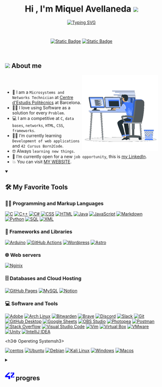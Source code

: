 <h1 align="center">Hi , I'm Miquel Avellaneda <img src="https://media.giphy.com/media/hvRJCLFzcasrR4ia7z/giphy.gif" width="35"></h1>
<p align="center">
  <a href="https://git.io/typing-svg"><img src="https://readme-typing-svg.demolab.com?font=Time+new+Roma&size=25&pause=1000&color=blue&center=true&vCenter=true&width=600&height=100&lines=42+-+Telefonica+Barcelona+Student;Development+of+web+applitcations+Student;Always+learning+new+things;Microsystems+and+Networks+Technicien" alt="Typing SVG" /></a>
</p>

<br>

<p align="center">
  <a href="https://profile.intra.42.fr/users/mavellan" target="_blank"><img alt="Static Badge" src="https://img.shields.io/badge/Born2Code-blue?style=for-the-badge&logo=42&logoColor=White&color=blue"></a>
  <a href="https://www.linkedin.com/in/mavellaneda/" target="_blank"><img alt="Static Badge" src="https://img.shields.io/badge/LinkedIn-blue?style=for-the-badge&logo=LinkedIn&color=blue"></a>
</p>

<br>

## <picture><img src = "https://github.com/7oSkaaa/7oSkaaa/blob/main/Images/about_me.gif?raw=true" width = 50px></picture> About me
<picture><img align="right" src="https://github.com/mavellanedal/mavellanedal/blob/0d31f7f0d887984bb5bdd44788193c27df955a31/Right_Side.gif?raw=true" width = 250px></picture>

<br><br>

- :school: I am a `Microsystems and Networks Technician` at [Centre d'Estudis Politècnics](https://politecnics.barcelona/) at Barcelona.
- :technologist: I love using Software as a solution for every `Problem`.
- :computer: I am a competitive at `C`, `data bases`, `networks`, `HTML`, `CSS`, `frameworks`.
- :student: I’m currently learning `Development of web applications` and `42 Cursus Born2Code`.
- :nerd_face: Always `learning new things`.
- :thinking: I’m currently open for a new `job opportunity`, this is [my LinkedIn](https://linkedin.com/in/mavellaneda).
- :boom: You can visit [MY WEBSITE](https://mavellaneda.me).

<details open> 
  <summary><h2>🛠️ My Favorite Tools</h2></summary>
  <!-- Some badges are from https://github.com/Ileriayo/markdown-badges -->

  <h3>👨‍💻 Programming and Markup Languages</h3>

  <p>
      <a href="https://github.com/search?q=user%mavellanedal+language%3Ac"><img alt="C" src="https://custom-icon-badges.demolab.com/badge/C-03599C.svg?logo=c-in-hexagon&logoColor=white"></a>
      <a href="https://github.com/search?q=user%mavellanedal+language%3Acpp"><img alt="C++" src="https://custom-icon-badges.demolab.com/badge/C++-9C033A.svg?logo=cpp2&logoColor=white"></a>
      <a href="https://github.com/search?q=user%mavellanedal+language%3Acsharp"><img alt="C#" src="https://custom-icon-badges.demolab.com/badge/C%23-68217A.svg?logo=cs2&logoColor=white"></a>
      <a href="https://github.com/search?q=user%mavellanedal+language%3Acss"><img alt="CSS" src="https://img.shields.io/badge/CSS-1572B6.svg?logo=css3&logoColor=white"></a>
      <a href="https://github.com/search?q=user%mavellanedal+language%3Ahtml"><img alt="HTML" src="https://img.shields.io/badge/HTML-E34F26.svg?logo=html5&logoColor=white"></a>
      <a href="https://github.com/search?q=user%mavellanedal+language%3Ajava"><img alt="Java" src="https://custom-icon-badges.demolab.com/badge/Java-007396.svg?logo=java&logoColor=white"></a>
      <a href="https://github.com/search?q=user%mavellanedal+language%3Ajavascript"><img alt="JavaScript" src="https://img.shields.io/badge/JavaScript-F7DF1E.svg?logo=javascript&logoColor=black"></a>
      <a href="https://github.com/search?q=user%mavellanedal+language%3Amarkdown"><img alt="Markdown" src="https://img.shields.io/badge/Markdown-000000.svg?logo=markdown&logoColor=white"></a>
      <a href="https://github.com/search?q=user%mavellanedal+language%3Apython"><img alt="Python" src="https://img.shields.io/badge/Python-14354C.svg?logo=python&logoColor=white"></a>
      <a href="https://github.com/search?q=user%mavellanedal+language%3Asql"><img alt="SQL" src="https://custom-icon-badges.demolab.com/badge/SQL-025E8C.svg?logo=database&logoColor=white"></a>
      <a href="https://github.com/search?q=user%mavellanedal+language%3Asvg"><img alt="XML" src="https://img.shields.io/badge/XML-e0982c.svg?logo=xml&logoColor=white"></a>
  </p>

  <h3>🧰 Frameworks and Libraries</h3>

  <p>
      <a href="#"><img alt="Arduino" src="https://img.shields.io/badge/-Arduino-00979D?logo=Arduino&logoColor=white"></a>
      <a href="#"><img alt="GitHub Actions" src="https://img.shields.io/badge/GitHub%20Actions-2671E5.svg?logo=github%20actions&logoColor=white"></a>
      <a href="#"><img alt="Wordpress" src="https://img.shields.io/badge/Wordpress-21759B?logo=wordpress&logoColor=white"></a>
      <a href="#"><img alt="Astro" src="https://img.shields.io/badge/Astro-orange?logo=astro&logoColor=white"></a>
  </p>

  <h3>🌐 Web servers</h3>

  <p>
    <a href="#"><img alt="Nginix" src="https://img.shields.io/badge/Astro-orange?logo=astro&logoColor=white"></a>
  </p>

  <h3>🗄️ Databases and Cloud Hosting</h3>

  <p>
      <a href="#"><img alt="GitHub Pages" src="https://img.shields.io/badge/GitHub%20Pages-327FC7.svg?logo=github&logoColor=white"></a>
      <a href="#"><img alt="MySQL" src="https://img.shields.io/badge/MySQL-00f.svg?logo=mysql&logoColor=white"></a>
      <a href="#"><img alt="Notion" src="https://img.shields.io/badge/Notion-010101.svg?logo=notion&logoColor=white"></a>
  </p>

  <h3>💻 Software and Tools</h3>

  <p>
      <a href="#"><img alt="Adobe" src="https://img.shields.io/badge/Adobe-FF0000.svg?logo=adobe&logoColor=white"></a>
      <a href="#"><img alt="Arch Linux" src="https://img.shields.io/badge/Arch%20Linux-1793D1.svg?logo=arch-linux&logoColor=white"></a>
      <a href="#"><img alt="Bitwarden" src="https://img.shields.io/badge/-Bitwarden-175DDC?logo=bitwarden&logoColor=white"></a>
      <a href="#"><img alt="Brave" src="https://img.shields.io/badge/-Brave-FB542B?logo=brave&logoColor=white"></a>
      <a href="#"><img alt="Discord" src="https://img.shields.io/badge/-Discord-5865F2.svg?logo=discord&logoColor=white"></a>
      <a href="#"><img alt="Slack" src="https://img.shields.io/badge/Slack-4a154b?logo=slack&logoColor=white&color=%234a154b"></a>
      <a href="#"><img alt="Git" src="https://img.shields.io/badge/Git-F05033.svg?logo=git&logoColor=white"></a>
      <a href="#"><img alt="GitHub Desktop" src="https://img.shields.io/badge/GitHub%20Desktop-8034A9.svg?logo=github&logoColor=white"></a>
      <a href="#"><img alt="Google Sheets" src="https://img.shields.io/badge/Sheets-34A853.svg?logo=google%20sheets&logoColor=white"></a>
      <a href="#"><img alt="OBS Studio" src="https://img.shields.io/badge/-OBS-302E31?logo=obs-studio&logoColor=white"></a>
      <a href="#"><img alt="Photopea" src="https://img.shields.io/badge/Photopea-18A497?logo=photopea&logoColor=white"></a>
      <a href="#"><img alt="Postman" src="https://img.shields.io/badge/Postman-FF6C37?logo=postman&logoColor=white"></a>
      <a href="#"><img alt="Stack Overflow" src="https://img.shields.io/badge/-Stack%20Overflow-FE7A16?logo=stack-overflow&logoColor=white"></a>
      <a href="#"><img alt="Visual Studio Code" src="https://img.shields.io/badge/Visual%20Studio%20Code-0078d7.svg?logo=visual-studio-code&logoColor=white"></a>
      <a href="#"><img alt="Vim" src="https://img.shields.io/badge/Vim-green?logo=Vim&logoColor=black"></a>
      <a href="#"><img alt="Virtual Box" src="https://img.shields.io/badge/Virtual_Box-%233361b7?logo=VirtualBox&color=%233361b7"></a>
      <a href="#"><img alt="VMware" src="https://img.shields.io/badge/VMware-green?logo=vmware&logoColor=blue&logoSize=50"></a>
      <a href="#"><img alt="Unity" src="https://img.shields.io/badge/Unity-black?logo=unity&logoColor=white"></a>
      <a href="#"><img alt="IntelliJ IDEA" src="https://img.shields.io/badge/IntelliJ_IDEA-purple?logo=intellijidea&logoColor=white"></a>
  </p>

  <h3⚙️ Opereting Systemsh3>

  <p>
    <a href="#"><img alt="centos" src="https://img.shields.io/badge/centos-darkblue?logo=centos&logoColor=green"></a>
    <a href="#"><img alt="Ubuntu" src="https://img.shields.io/badge/Ubutnu-orange?logo=ubuntu"></a>
    <a href="#"><img alt="Debian" src="https://img.shields.io/badge/Debian-white?logo=debian&logoColor=red"></a>
    <a href="#"><img alt="Kali Linux" src="https://img.shields.io/badge/KaliLinux-blue?logo=kalilinux&logoColor=black"></a>
    <a href="#"><img alt="Windows" src=""></a>
    <a href="#"><img alt="Macos" src=""></a>
  </p>
</details>

<details>
  <summary>
    <h2><img alt="42 Logo SVG" src="https://raw.githubusercontent.com/mavellanedal/mavellanedal/refs/heads/main/42.svg" width=30 height=30> progres</h2>
  </summary>
  <h3>🏊 Piscine ✅</h3>
  <p>
    <div>
      <div align="center">
        <h4>📓 Projects</h4>
        <table>
          <thead>
            <tr>
              <th>Index</th>
              <th>Project</th>
              <th>Description</th>
              <th>Tech</th>
              <th>Status</th>
              <th>Markk</th>
            </tr>
          </thead>
          <tbody>
            <tr>
              <td>1</td>
              <td>C piscine Shell 00</td>
              <td>introduction to shell</td>
              <td><img src="https://upload.wikimedia.org/wikipedia/commons/b/b3/Terminalicon2.png" height="20"/></td>
              <td>✅</td>
              <td>100%</td>
            </tr>
            <tr>
              <td>2</td>
              <td>C piscine Shell 01</td>
              <td>learning how to use Shell</td>
              <td><img src="https://upload.wikimedia.org/wikipedia/commons/b/b3/Terminalicon2.png" alt="C Logo" height="20"/></td>
              <td>✅</td>
              <td>100%</td>
            </tr>
            <tr>
              <td>3</td>
              <td>C piscine 00</td>
              <td>learning to use the function write</td>
              <td><img src="https://upload.wikimedia.org/wikipedia/commons/1/19/C_Logo.png" alt="C Logo" height="20"/></td>
              <td>✅</td>
              <td>52%</td>
            </tr>
            <tr>
              <td>4</td>
              <td>C piscine 01</td>
              <td>what are the pointers in C</td>
               <td><img src="https://upload.wikimedia.org/wikipedia/commons/1/19/C_Logo.png" alt="C Logo" height="20"/></td>
              <td>✅</td>
              <td>100%</td>
            </tr>
            <tr>
              <td>5</td>
              <td>C piscine 02</td>
              <td>re-implementations of basics C libraries functions</td>
              <td><img src="https://upload.wikimedia.org/wikipedia/commons/1/19/C_Logo.png" alt="C Logo" height="20"/></td>
              <td>✅</td>
              <td>65%</td>
            </tr>
            <tr>
              <td>6</td>
              <td>C piscine 03</td>
              <td>more re-implementations of basics C libraries functions</td>
              <td><img src="https://upload.wikimedia.org/wikipedia/commons/1/19/C_Logo.png" alt="C Logo" height="20"/></td>
              <td>✅</td>
              <td>50%</td>
            </tr>
            <tr>
              <td>7</td>
              <td>C piscine 04</td>
              <td>ft_strlen, ft_putstr, ft_putnbr, ft_atoi, ...</td>
              <td><img src="https://upload.wikimedia.org/wikipedia/commons/1/19/C_Logo.png" alt="C Logo" height="20"/></td>
              <td>✅</td>
              <td>70%</td>
            </tr>
            <tr>
              <td>8</td>
              <td>C piscine 05</td>
              <td>First interactions with operators</td>
              <td><img src="https://upload.wikimedia.org/wikipedia/commons/1/19/C_Logo.png" alt="C Logo" height="20"/></td>
              <td>✅</td>
              <td>80%</td>
            </tr>
          </tbody>
        </table>
      </div>
      <div>
        <div align="center">
          <h4>📝 Exams</h4>
          <table>
            <thead>
              <tr>
                <th>Index</th>
                <th>Exam</th>
                <th>Description</th>
                <th>Status</th>
              </tr>
            </thead>
            <tbody>
              <tr>
                <td>1</td>
                <td>C Piscine Exam 00</td>
                <td>The first exam</td>
                <td>✅</td>
              </tr>
              <tr>
                <td>2</td>
                <td>C Piscine Exam 01</td>
                <td>The secod exam of the piscine</td>
                <td>❌</td>
              </tr>
              <tr>
                <td>3</td>
                <td>C Piscine Exam 02</td>
                <td>The third exam of the piscine</td>
                <td>✅</td>
              </tr>
              <tr>
                <td>4</td>
                <td>C Piscine Final Exam</td>
                <td>The final exam of the piscine</td>
                <td>✅</td>
              </tr>
            </tbody>
          </table>
        </div>
      </div>
    </div>
  </p>
  <h3>🎓 Cursus</h3>
  <p>
    <div align="center">
      <h4>📓 Projects</h4>
      <table>
        <thead>
          <tr>
            <th>Index</th>
            <th>Project</th>
            <th>Description</th>
            <th>Tech</th>
            <th>Status</th>
            <th>Markk</th>
          </tr>
        </thead>
        <tbody>
          <tr>
            <td>1</td>
            <td><a href="https://github.com/mavellanedal/libft">LIBFT</a></td>
            <td>re-implementations of basics C libraries functions</td>
            <td><img src="https://upload.wikimedia.org/wikipedia/commons/1/19/C_Logo.png" alt="C Logo" height="20"/></td>
            <td>✅</td>
            <td>125%</td>
          </tr>
          <tr>
            <td>2</td>
            <td><a href="https://github.com/mavellanedal/printf">FT_PRITF</a></td>
            <td>re-implementations of the printf C function</td>
            <td><img src="https://upload.wikimedia.org/wikipedia/commons/1/19/C_Logo.png" alt="C Logo" height="20"/></td>
            <td>✅</td>
            <td>100%</td>
          </tr>
          <tr>
            <td>3</td>
            <td>GET_NEXT_LINE</td>
            <td>reading files line by line</td>
            <td><img src="https://upload.wikimedia.org/wikipedia/commons/1/19/C_Logo.png" alt="C Logo" height="20"/></td>
            <td>In progess</td>
            <td>-</td>
          </tr>
          <tr>
            <td>4</td>
            <td>BORN_2_BE_ROOT</td>
            <td>create a VM with Virtual Box, add configuration</td>
            <td><img src="https://raw.githubusercontent.com/mavellanedal/mavellanedal/refs/heads/main/virtualbox.svg" alt="Virtual Box Logo" height="20"/></td>
            <td>✅</td>
            <td>125%</td>
          </tr>
          <tr>
            <td>5</td>
            <td>PIPEX</td>
            <td>reproduce the behavior of this bash function <br/>`cmd1 < input_file \| cdm2 > output file`</td>
            <td><img src="https://upload.wikimedia.org/wikipedia/commons/1/19/C_Logo.png" alt="C Logo" height="20"/></td>
            <td>❌</td>
            <td>-</td>
          </tr>
          <tr>
            <td>6</td>
            <td>PUSH_SWAP</td>
            <td>function to sort 2 stacks of numbers</td>
            <td><img src="https://upload.wikimedia.org/wikipedia/commons/1/19/C_Logo.png" alt="C Logo" height="20"/></td>
            <td>❌</td>
            <td>-</td>
          </tr>
          <tr>
            <td>7</td>
            <td>SO_LONG</td>
            <td>2D game</td>
            <td><img src="https://upload.wikimedia.org/wikipedia/commons/1/19/C_Logo.png" alt="C Logo" height="20"/></td>
            <td>❌</td>
            <td>-</td>
          </tr>
          <tr>
            <td>8</td>
            <td>MINISHELL</td>
            <td>re-implement a version of bash</td>
            <td><img src="https://upload.wikimedia.org/wikipedia/commons/1/19/C_Logo.png" alt="C Logo" height="20"/></td>
            <td>❌</td>
            <td>-</td>
          </tr>
          <tr>
            <td>9</td>
            <td>PHILOSOPHERS</td>
            <td>introduce the concept of multi-threading</td>
            <td><img src="https://upload.wikimedia.org/wikipedia/commons/1/19/C_Logo.png" alt="C Logo" height="20"/></td>
            <td>❌</td>
            <td>-</td>
          </tr>
          <tr>
            <td>10</td>
            <td>CUB3D</td>
            <td>Wolfenstein game, based on a raycasting algo !</td>
            <td><img src="https://upload.wikimedia.org/wikipedia/commons/1/19/C_Logo.png" alt="C Logo" height="20"/></td>
            <td>❌</td>
            <td>-</td>
          </tr>
          <tr>
            <td>11</td>
            <td>NET_PRACTICE</td>
            <td>Subnetting management</td>
            <td>IP</td>
            <td>❌</td>
            <td>-</td>
          </tr>
          <tr>
            <td>12</td>
            <td>C++</td>
            <td>basics of c++ 00 to 09</td>
            <td><img src="https://upload.wikimedia.org/wikipedia/commons/1/18/ISO_C%2B%2B_Logo.svg" alt="C++ Logo" height="20"/></td>
            <td>❌</td>
            <td>-</td>
          </tr>
          <tr>
            <td>13</td>
            <td>INCEPTION</td>
            <td>Setting up a wordpress server with docker-compose</td>
            <td><img src="https://upload.wikimedia.org/wikipedia/commons/4/4e/Docker_%28container_engine%29_logo.svg" alt="Docker Logo" height="20"/></td>
            <td>❌</td>
            <td>-</td>
          </tr>
          <tr>
            <td>14</td>
            <td>IRC</td>
            <td>Basic chat application on a web page</td>
            <td><img src="https://upload.wikimedia.org/wikipedia/commons/1/18/ISO_C%2B%2B_Logo.svg" alt="C++ Logo" height="20"/></td>
            <td>❌</td>
            <td>-</td>
          </tr>
          <tr>
            <td>15</td>
            <td>TRANSCENDENCE</td>
            <td>Web App with the Pong game</td>
            <td>🌐 Web</td>
            <td>❌</td>
            <td>-</td>
          </tr>
        </tbody>
      </table>
  </div>
   <div align="center">
          <h4>📝 Exams</h4>
          <table>
            <thead>
              <tr>
                <th>Circle</th>
                <th>Exam</th>
                <th>Description</th>
                <th>Status</th>
              </tr>
            </thead>
            <tbody>
              <tr>
                <td>2</td>
                <td>Exam Rank 02</td>
                <td>The first exam</td>
                <td>❌</td>
              </tr>
              <tr>
                <td>3</td>
                <td>Exam Rank 03</td>
                <td>The secod exam of the piscine</td>
                <td>❌</td>
              </tr>
              <tr>
                <td>4</td>
                <td>Exam Rank 04</td>
                <td>The third exam of the piscine</td>
                <td>❌</td>
              </tr>
              <tr>
                <td>5</td>
                <td>Exam Rank 05</td>
                <td>The final exam of the piscine</td>
                <td>❌</td>
              </tr>
              <tr>
                <td>6</td>
                <td>Exam Rank 06</td>
                <td>The final exam of the piscine</td>
                <td>❌</td>
              </tr>
            </tbody>
          </table>
        </div>
  </p>
</details>

<!--
**mavellanedal/mavellanedal** is a ✨ _special_ ✨ repository because its `README.md` (this file) appears on your GitHub profile.

Here are some ideas to get you started:

- 🔭 I’m currently working on ...
- 🌱 I’m currently learning ...
- 👯 I’m looking to collaborate on ...
- 🤔 I’m looking for help with ...
- 💬 Ask me about ...
- 📫 How to reach me: ...
- 😄 Pronouns: ...
- ⚡ Fun fact: ...
-->
